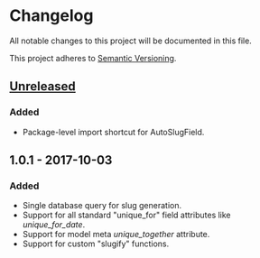 # Changelog
All notable changes to this project will be documented in this file.

This project adheres to [Semantic Versioning](http://semver.org/spec/v2.0.0.html).

## [Unreleased][]
### Added
* Package-level import shortcut for AutoSlugField.

## 1.0.1 - 2017-10-03
### Added
* Single database query for slug generation.
* Support for all standard "unique_for" field attributes like *unique_for_date*.
* Support for model meta *unique_together* attribute.
* Support for custom "slugify" functions.

[Unreleased]: https://gitlab.com/dspechnikov/django-slugger/compare/v1.0.1...master
